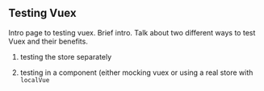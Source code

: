 ## Testing Vuex

Intro page to testing vuex. Brief intro. Talk about two different ways to test Vuex and their benefits.

1. testing the store separately

2. testing in a component (either mocking vuex or using a real store with `localVue`

